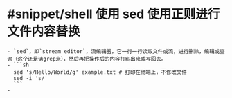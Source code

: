 # #snippet/shell 使用 sed 使用正则进行文件内容替换
	- `sed`，即`stream editor`，流编辑器，它一行一行读取文件或流，进行删除，编辑或查询（这个还是请grep来），然后再把操作后的内容打印出来或写回去。
	- ```sh
	  sed 's/Hello/World/g' example.txt # 打印在终端上，不修改文件
	  sed -i 's/'
	  ```
	-